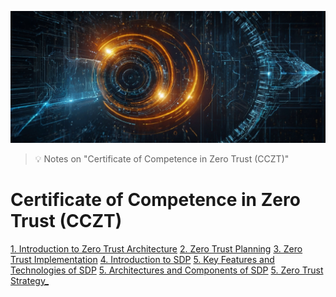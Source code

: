 ![Certificate of Competence in Zero Trust (CCZT)](images/cczt.jpg "Certificate of Competence in Zero Trust (CCZT)")

> :bulb: Notes on "Certificate of Competence in Zero Trust (CCZT)"

# Certificate of Competence in Zero Trust (CCZT)

[1. Introduction to Zero Trust Architecture](Introduction_to_Zero_Trust_Architecture.md)
[2. Zero Trust Planning](Zero_Trust_Planning.md)
[3. Zero Trust Implementation](Zero_Trust_Implementation.md)
[4. Introduction to SDP](Introduction_to_SDP.md)
[5. Key Features and Technologies of SDP](Key_Features_and_Technologies_of_SDP.md)
[5. Architectures and Components of SDP](Architectures_and_Components_of_SDP.md)
[5. Zero Trust Strategy_](Zero_Trust_Strategy.md)

